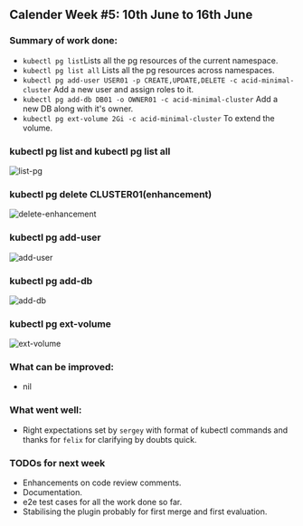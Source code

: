 ## Calender Week #5: 10th June to 16th June

### Summary of work done: 

 - ```kubectl pg list```Lists all the pg resources of the current namespace.
 - ```kubectl pg list all``` Lists all the pg resources across namespaces.
 - ```kubectl pg add-user USER01 -p CREATE,UPDATE,DELETE -c acid-minimal-cluster``` Add a new user and assign roles to it.
 - ```kubectl pg add-db DB01 -o OWNER01 -c acid-minimal-cluster``` Add a new DB along with it's owner.
 - ```kubectl pg ext-volume 2Gi -c acid-minimal-cluster``` To extend the volume.
 
 ### kubectl pg list and kubectl pg list all
 
 ![list-pg](https://user-images.githubusercontent.com/25104868/59565569-091c5000-9073-11e9-96cc-d4e67d4ab03f.png)
 
 ### kubectl pg delete CLUSTER01(enhancement)
 
 ![delete-enhancement](https://user-images.githubusercontent.com/25104868/59565562-f0ac3580-9072-11e9-94e0-cd9a0baec80f.png)
 
 ### kubectl pg add-user
 
 ![add-user](https://user-images.githubusercontent.com/25104868/59565624-82b43e00-9073-11e9-92f9-7d41ff793726.png)

### kubectl pg add-db

![add-db](https://user-images.githubusercontent.com/25104868/59565576-1f2a1080-9073-11e9-964f-2bcb2237353b.png)

### kubectl pg ext-volume

![ext-volume](https://user-images.githubusercontent.com/25104868/59565586-3ec13900-9073-11e9-9908-ded2e43f444c.png)
 

### What can be improved:

- nil

### What went well:

- Right expectations set by ```sergey``` with format of kubectl commands and thanks for ```felix``` for clarifying by doubts quick.
  
### TODOs for next week

- Enhancements on code review comments.
- Documentation.
- e2e test cases for all the work done so far.
- Stabilising the plugin probably for first merge and first evaluation.
